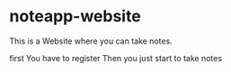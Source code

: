 # noteapp-website

This is a Website where you can take notes.

first You have to register
Then you just start to take notes